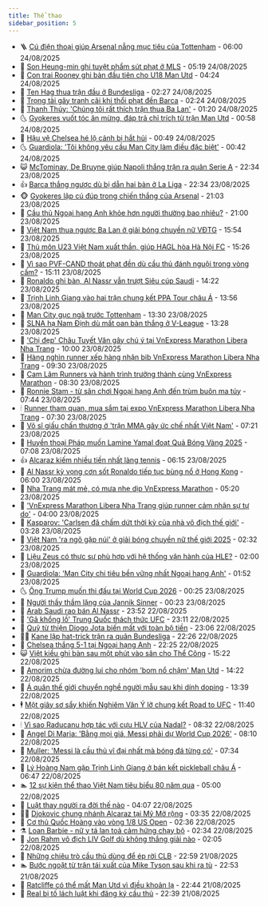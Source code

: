 ```yaml
---
title: Thể thao
sidebar_position: 5
---
```


<!-- vnexpress-the-thao:START -->
- 🪜 [Cú điện thoại giúp Arsenal nẫng mục tiêu của Tottenham](https://vnexpress.net/cu-dien-thoai-giup-arsenal-nang-muc-tieu-cua-tottenham-4930782.html) - 06:00 24/08/2025
- 🦩 [Son Heung-min ghi tuyệt phẩm sút phạt ở MLS](https://vnexpress.net/son-heung-min-ghi-tuyet-pham-sut-phat-o-mls-4930869.html) - 05:19 24/08/2025
- 🧰 [Con trai Rooney ghi bàn đầu tiên cho U18 Man Utd](https://vnexpress.net/con-trai-rooney-ghi-ban-dau-tien-cho-u18-man-utd-4930829.html) - 04:24 24/08/2025
- 🤗 [Ten Hag thua trận đầu ở Bundesliga](https://vnexpress.net/ten-hag-thua-tran-dau-o-bundesliga-4930810.html) - 02:27 24/08/2025
- 🥳 [Trọng tài gây tranh cãi khi thổi phạt đền Barca](https://vnexpress.net/trong-tai-gay-tranh-cai-khi-thoi-phat-den-barca-4930815.html) - 02:24 24/08/2025
- 🦣 [Thanh Thúy: &#39;Chúng tôi rất thích trận thua Ba Lan&#39;](https://vnexpress.net/thanh-thuy-chung-toi-rat-thich-tran-thua-ba-lan-4930772.html) - 01:20 24/08/2025
- 🌜 [Gyokeres vuốt tóc ăn mừng, đáp trả chỉ trích từ trận Man Utd](https://vnexpress.net/gyokeres-vuot-toc-an-mung-dap-tra-chi-trich-tu-tran-man-utd-4930779.html) - 00:58 24/08/2025
- 🫶 [Hậu vệ Chelsea hé lộ cảnh bị hắt hủi](https://vnexpress.net/hau-ve-chelsea-he-lo-canh-bi-hat-hui-4930768.html) - 00:49 24/08/2025
- 🌜 [Guardiola: &#39;Tôi không yêu cầu Man City làm điều đặc biệt&#39;](https://vnexpress.net/guardiola-toi-khong-yeu-cau-man-city-lam-dieu-dac-biet-4930774.html) - 00:42 24/08/2025
- 😺 [McTominay, De Bruyne giúp Napoli thắng trận ra quân Serie A](https://vnexpress.net/mctominay-de-bruyne-giup-napoli-thang-tran-ra-quan-serie-a-4930776.html) - 22:34 23/08/2025
- 👍 [Barca thắng ngược dù bị dẫn hai bàn ở La Liga](https://vnexpress.net/barca-thang-nguoc-du-bi-dan-hai-ban-o-la-liga-4930775.html) - 22:34 23/08/2025
- 🐵 [Gyokeres lập cú đúp trong chiến thắng của Arsenal](https://vnexpress.net/gyokeres-lap-cu-dup-trong-chien-thang-cua-arsenal-4930773.html) - 21:03 23/08/2025
- 💫 [Cầu thủ Ngoại hạng Anh khỏe hơn người thường bao nhiêu?](https://vnexpress.net/cau-thu-ngoai-hang-anh-khoe-hon-nguoi-thuong-bao-nhieu-4930623.html) - 21:00 23/08/2025
- 🦆 [Việt Nam thua ngược Ba Lan ở giải bóng chuyền nữ VĐTG](https://vnexpress.net/viet-nam-thua-nguoc-ba-lan-o-giai-bong-chuyen-nu-vdtg-4930751.html) - 15:54 23/08/2025
- 🙉 [Thủ môn U23 Việt Nam xuất thần, giúp HAGL hòa Hà Nội FC](https://vnexpress.net/thu-mon-u23-viet-nam-xuat-than-giup-hagl-hoa-ha-noi-fc-4930750.html) - 15:26 23/08/2025
- 📝 [Vì sao PVF-CAND thoát phạt đền dù cầu thủ đánh nguội trong vòng cấm?](https://vnexpress.net/vi-sao-pvf-cand-thoat-phat-den-du-cau-thu-danh-nguoi-trong-vong-cam-4930718.html) - 15:11 23/08/2025
- 💯 [Ronaldo ghi bàn, Al Nassr vẫn trượt Siêu cúp Saudi](https://vnexpress.net/ronaldo-ghi-ban-al-nassr-van-truot-sieu-cup-saudi-4930738.html) - 14:22 23/08/2025
- 🌈 [Trịnh Linh Giang vào hai trận chung kết PPA Tour châu Á](https://vnexpress.net/linh-giang-vao-hai-tran-chung-ket-pickleball-chau-a-4930735.html) - 13:56 23/08/2025
- 🦩 [Man City gục ngã trước Tottenham](https://vnexpress.net/man-city-guc-nga-truoc-tottenham-4930720.html) - 13:30 23/08/2025
- 🐲 [SLNA hạ Nam Định dù mất oan bàn thắng ở V-League](https://vnexpress.net/slna-ha-nam-dinh-du-mat-oan-ban-thang-o-v-league-4930727.html) - 13:28 23/08/2025
- 🌁 [&#39;Chị đẹp&#39; Châu Tuyết Vân gây chú ý tại VnExpress Marathon Libera Nha Trang](https://vnexpress.net/chi-dep-chau-tuyet-van-gay-chu-y-tai-vnexpress-marathon-libera-nha-trang-4930339.html) - 10:00 23/08/2025
- 💯 [Hàng nghìn runner xếp hàng nhận bib VnExpress Marathon Libera Nha Trang](https://vnexpress.net/hang-nghin-runner-xep-hang-nhan-bib-vnexpress-marathon-libera-nha-trang-4930319.html) - 09:30 23/08/2025
- 🌝 [Cam Lâm Runners và hành trình trưởng thành cùng VnExpress Marathon](https://vnexpress.net/cam-lam-runners-va-hanh-trinh-truong-thanh-cung-vnexpress-marathon-4930588.html) - 08:30 23/08/2025
- 🤖 [Ronnie Stam - từ sân chơi Ngoại hạng Anh đến trùm buôn ma túy](https://vnexpress.net/ronnie-stam-tu-san-choi-ngoai-hang-anh-den-trum-buon-ma-tuy-4930325.html) - 07:44 23/08/2025
- 🕯 [Runner tham quan, mua sắm tại expo VnExpress Marathon Libera Nha Trang](https://vnexpress.net/runner-tham-quan-mua-sam-tai-expo-vnexpress-marathon-libera-nha-trang-4930589.html) - 07:30 23/08/2025
- 🧰 [Võ sĩ giấu chấn thương ở &#39;trận MMA gây ức chế nhất Việt Nam&#39;](https://vnexpress.net/vo-si-giau-chan-thuong-o-tran-mma-gay-uc-che-nhat-viet-nam-4930626.html) - 07:21 23/08/2025
- 🥳 [Huyền thoại Pháp muốn Lamine Yamal đoạt Quả Bóng Vàng 2025](https://vnexpress.net/huyen-thoai-phap-muon-lamine-yamal-doat-qua-bong-vang-2025-4930625.html) - 07:08 23/08/2025
- 👍 [Alcaraz kiếm nhiều tiền nhất làng tennis](https://vnexpress.net/alcaraz-kiem-nhieu-tien-nhat-lang-tennis-4930558.html) - 06:15 23/08/2025
- 💪 [Al Nassr kỳ vọng cơn sốt Ronaldo tiếp tục bùng nổ ở Hong Kong](https://vnexpress.net/al-nassr-ky-vong-con-sot-ronaldo-tiep-tuc-bung-no-o-hong-kong-4930481.html) - 06:00 23/08/2025
- 👹 [Nha Trang mát mẻ, có mưa nhẹ dịp VnExpress Marathon](https://vnexpress.net/nha-trang-mat-me-co-mua-nhe-dip-vnexpress-marathon-4930493.html) - 05:20 23/08/2025
- 🧰 [&#39;VnExpress Marathon Libera Nha Trang giúp runner cảm nhận sự tự do&#39;](https://vnexpress.net/vnexpress-marathon-libera-nha-trang-giup-runner-cam-nhan-su-tu-do-4930565.html) - 04:00 23/08/2025
- 🚀 [Kasparov: &#39;Carlsen đã chấm dứt thời kỳ của nhà vô địch thế giới&#39;](https://vnexpress.net/kasparov-carlsen-da-cham-dut-thoi-ky-cua-nha-vo-dich-the-gioi-4930560.html) - 03:28 23/08/2025
- 🎃 [Việt Nam &#39;ra ngõ gặp núi&#39; ở giải bóng chuyền nữ thế giới 2025](https://vnexpress.net/viet-nam-ra-ngo-gap-nui-o-giai-bong-chuyen-nu-the-gioi-2025-4930441.html) - 02:32 23/08/2025
- 🧰 [Liệu Zeus có thực sự phù hợp với hệ thống vận hành của HLE?](https://esportsfan.net/lieu-zeus-co-thuc-su-phu-hop-voi-he-thong-van-hanh-cua-hle-4930373.html) - 02:00 23/08/2025
- 👀 [Guardiola: &#39;Man City chi tiêu bền vững nhất Ngoại hạng Anh&#39;](https://vnexpress.net/guardiola-man-city-chi-tieu-ben-vung-nhat-ngoai-hang-anh-4930502.html) - 01:52 23/08/2025
- 🌜 [Ông Trump muốn thi đấu tại World Cup 2026](https://vnexpress.net/ong-trump-muon-thi-dau-tai-world-cup-2026-4930487.html) - 00:25 23/08/2025
- 🫶 [Người thầy thầm lặng của Jannik Sinner](https://vnexpress.net/nguoi-thay-tham-lang-cua-jannik-sinner-4930484.html) - 00:23 23/08/2025
- 🦄 [Arab Saudi rao bán Al Nassr](https://vnexpress.net/arab-saudi-rao-ban-al-nassr-4930483.html) - 23:52 22/08/2025
- 🥳 [&#39;Gã khổng lồ&#39; Trung Quốc thách thức UFC](https://vnexpress.net/ga-khong-lo-trung-quoc-thach-thuc-ufc-4930460.html) - 23:11 22/08/2025
- 🐲 [Quỹ từ thiện Diogo Jota biến mất với toàn bộ tiền](https://vnexpress.net/quy-tu-thien-diogo-jota-bien-mat-voi-toan-bo-tien-4930461.html) - 23:06 22/08/2025
- 🧑‍🏫 [Kane lập hat-trick trận ra quân Bundesliga](https://vnexpress.net/kane-lap-hat-trick-tran-ra-quan-bundesliga-4930479.html) - 22:26 22/08/2025
- 🤔 [Chelsea thắng 5-1 tại Ngoại hạng Anh](https://vnexpress.net/chelsea-thang-5-1-tai-ngoai-hang-anh-4930477.html) - 22:25 22/08/2025
- 😺 [Việt kiều ghi bàn sau một phút vào sân cho Thể Công](https://vnexpress.net/viet-kieu-ghi-ban-sau-mot-phut-vao-san-cho-the-cong-4930453.html) - 15:22 22/08/2025
- 💪 [Amorim chừa đường lui cho nhóm &#39;bom nổ chậm&#39; Man Utd](https://vnexpress.net/amorim-chua-duong-lui-cho-nhom-bom-no-cham-man-utd-4930433.html) - 14:22 22/08/2025
- 💼 [Á quân thế giới chuyển nghề người mẫu sau khi dính doping](https://vnexpress.net/a-quan-the-gioi-chuyen-nghe-nguoi-mau-sau-khi-dinh-doping-4930321.html) - 13:39 22/08/2025
- 🕴 [Một giây sơ sẩy khiến Nghiêm Văn Ý lỡ chung kết Road to UFC](https://vnexpress.net/mot-giay-so-say-khien-nghiem-van-y-lo-chung-ket-road-to-ufc-4930382.html) - 11:40 22/08/2025
- 🕯 [Vì sao Raducanu hợp tác với cựu HLV của Nadal?](https://vnexpress.net/vi-sao-raducanu-hop-tac-voi-cuu-hlv-cua-nadal-4930301.html) - 08:32 22/08/2025
- 📝 [Angel Di Maria: &#39;Bằng mọi giá, Messi phải dự World Cup 2026&#39;](https://vnexpress.net/angel-di-maria-bang-moi-gia-messi-phai-du-world-cup-2026-4930286.html) - 08:10 22/08/2025
- 🧐 [Muller: &#39;Messi là cầu thủ vĩ đại nhất mà bóng đá từng có&#39;](https://vnexpress.net/muller-messi-la-cau-thu-vi-dai-nhat-ma-bong-da-tung-co-4930147.html) - 07:34 22/08/2025
- 🙉 [Lý Hoàng Nam gặp Trịnh Linh Giang ở bán kết pickleball châu Á](https://vnexpress.net/ly-hoang-nam-gap-trinh-linh-giang-o-ban-ket-pickleball-chau-a-4930236.html) - 06:47 22/08/2025
- 🏊 [12 sự kiện thể thao Việt Nam tiêu biểu 80 năm qua](https://vnexpress.net/12-su-kien-the-thao-viet-nam-tieu-bieu-80-nam-qua-4929502.html) - 05:00 22/08/2025
- 🌊 [Luật thay người ra đời thế nào](https://vnexpress.net/luat-thay-nguoi-ra-doi-the-nao-4930010.html) - 04:07 22/08/2025
- 👨‍🏫 [Djokovic chung nhánh Alcaraz tại Mỹ Mở rộng](https://vnexpress.net/djokovic-chung-nhanh-alcaraz-tai-my-mo-rong-4930137.html) - 03:35 22/08/2025
- 🥷 [Cơ thủ Quốc Hoàng vào vòng 1/8 US Open](https://vnexpress.net/co-thu-quoc-hoang-vao-vong-1-8-us-open-4930088.html) - 02:36 22/08/2025
- ⚗️ [Loan Barbie - nữ y tá lan toả cảm hứng chạy bộ](https://vnexpress.net/loan-barbie-nu-y-ta-lan-toa-cam-hung-chay-bo-4930018.html) - 02:34 22/08/2025
- 🌮 [Jon Rahm vô địch LIV Golf dù không thắng giải nào](https://vnexpress.net/jon-rahm-vo-dich-liv-golf-du-khong-thang-giai-nao-4930201.html) - 02:05 22/08/2025
- 🤩 [Những chiêu trò cầu thủ dùng để ép rời CLB](https://vnexpress.net/nhung-chieu-tro-cau-thu-dung-de-ep-roi-clb-4929714.html) - 22:59 21/08/2025
- 🏊 [Bước ngoặt từ trận tái xuất của Mike Tyson sau khi ra tù](https://vnexpress.net/buoc-ngoat-tu-tran-tai-xuat-cua-mike-tyson-sau-khi-ra-tu-4929590.html) - 22:53 21/08/2025
- 🐎 [Ratcliffe có thể mất Man Utd vì điều khoản lạ](https://vnexpress.net/ratcliffe-co-the-mat-man-utd-vi-dieu-khoan-la-4930001.html) - 22:44 21/08/2025
- 💫 [Real bị tố lách luật khi đăng ký cầu thủ](https://vnexpress.net/real-bi-to-lach-luat-khi-dang-ky-cau-thu-4930003.html) - 22:39 21/08/2025<!-- vnexpress-the-thao:END -->
